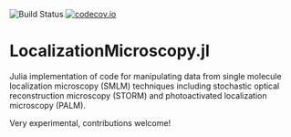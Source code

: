 ![Build Status](https://github.com/BioTurboNick/LocalizationMicroscopy.jl/actions/workflows/main.yml/badge.svg)
[![codecov.io](https://codecov.io/github/BioTurboNick/LocalizationMicroscopy.jl/coverage.svg?branch=master)](https://codecov.io/github/BioTurboNick/LocalizationMicroscopy.jl?branch=master)

# LocalizationMicroscopy.jl
Julia implementation of code for manipulating data from single molecule localization microscopy (SMLM) techniques including stochastic optical reconstruction microscopy (STORM) and photoactivated localization microscopy (PALM).

Very experimental, contributions welcome!
